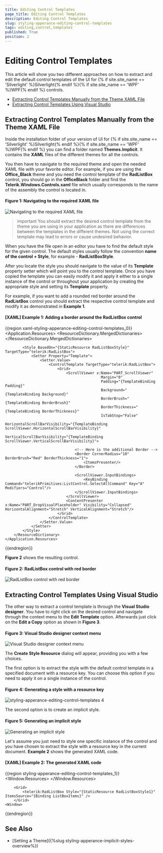 ```yaml
---
title: Editing Control Templates
page_title: Editing Control Templates
description: Editing Control Templates
slug: styling-apperance-editing-control-templates
tags: editing,control,templates
published: True
position: 2
---
```


# Editing Control Templates

This article will show you two different approaches on how to extract and edit the default control templates of the UI for {% if site.site_name == 'Silverlight' %}Silverlight{% endif %}{% if site.site_name == 'WPF' %}WPF{% endif %} controls.

* [Extracting Control Templates Manually from the Theme XAML File](#extracting-control-templates-manually-from-the-theme-xaml-file)
* [Extracting Control Templates Using Visual Studio](#extracting-control-templates-using-visual-studio)

## Extracting Control Templates Manually from the Theme XAML File

Inside the installation folder of your version of UI for {% if site.site_name == 'Silverlight' %}Silverlight{% endif %}{% if site.site_name == 'WPF' %}WPF{% endif %} you can find a folder named __Themes.Implicit__. It contains the **XAML** files of the different themes for all the controls.

You then have to navigate to the required theme and open the needed XAML file with your favorite editor. For example, if you are using the **Office_Black** theme and you need the control template of the **RadListBox** control, you should go in the **OfficeBlack** folder and find the __Telerik.Windows.Controls.xaml__ file which usually corresponds to the name of the assembly the control is located in.

#### __Figure 1: Navigating to the required XAML file__

![Navigating to the required XAML file](images/styling-apperance-editing-control-templates_1.png)

>important You should extract the desired control template from the theme you are using in your application as there are differences between the templates in the different themes. Not using the correct template may lead to errors or cause undesired behavior.

When you have the file open in an editor you have to find the default style for the given control. The default styles usually follow the convention **name of the control + Style**, for example - **RadListBoxStyle**. 

After you locate the style you should navigate to the value of its **Template** property setter which will point you to the control template. Once you have copied the template you can easily modify it and apply it either to a single instance of the control or throughout your application by creating the appropriate style and setting its **Template** property.

For example, if you want to add a rounded red border around the **RadListBox** control you should extract the respective control template and modify it as demonstrated in **Example 1**.

#### __[XAML] Example 1: Adding a border around the RadListBox control__

{{region xaml-styling-apperance-editing-control-templates_0}}
	<Application.Resources>
	    <ResourceDictionary>
	        <ResourceDictionary.MergedDictionaries>
	            <ResourceDictionary Source="/Telerik.Windows.Themes.Office_Black;component/Themes/Telerik.Windows.Controls.xaml"/>
	        </ResourceDictionary.MergedDictionaries>
	        
	        <Style BasedOn="{StaticResource RadListBoxStyle}" TargetType="telerik:RadListBox">
	            <Setter Property="Template">
	                <Setter.Value>
	                    <ControlTemplate TargetType="telerik:RadListBox">
	                        <Grid>
	                            <ScrollViewer x:Name="PART_ScrollViewer"
	                                            Margin="0"
	                                            Padding="{TemplateBinding Padding}"
	                                            Background="{TemplateBinding Background}"
	                                            BorderBrush="{TemplateBinding BorderBrush}"
	                                            BorderThickness="{TemplateBinding BorderThickness}"
	                                            IsTabStop="False"
	                                            HorizontalScrollBarVisibility="{TemplateBinding ScrollViewer.HorizontalScrollBarVisibility}"
	                                            VerticalScrollBarVisibility="{TemplateBinding ScrollViewer.VerticalScrollBarVisibility}">
	                                
	                                <!-- Here is the additional Border -->
	                                <Border CornerRadius="10" BorderBrush="Red" BorderThickness="1">
	                                    <ItemsPresenter/>
	                                </Border>
	
	                                <ScrollViewer.InputBindings>
	                                    <KeyBinding Command="telerikPrimitives:ListControl.SelectAllCommand" Key="A" Modifiers="Control"/>
	                                </ScrollViewer.InputBindings>
	                            </ScrollViewer>
	                            <ContentPresenter x:Name="PART_DropVisualPlaceholder" Visibility="Collapsed" HorizontalAlignment="Stretch" VerticalAlignment="Stretch"/>
	                        </Grid>
	                    </ControlTemplate>
	                </Setter.Value>
	            </Setter>
	        </Style>
	    </ResourceDictionary>
	</Application.Resources>
{{endregion}}

**Figure 2** shows the resulting control.

#### __Figure 2: RadListBox control with red border__

![RadListBox control with red border](images/styling-apperance-editing-control-templates_2.png)

## Extracting Control Templates Using Visual Studio

The other way to extract a control template is through the **Visual Studio designer**. You have to right click on the desired control and navigate through the context menu to the __Edit Template__ option. Afterwards just click on the __Edit a Copy__ option as shown in **Figure 3**.

#### __Figure 3: Visual Studio designer context menu__

![Visual Studio designer context menu](images/styling-apperance-editing-control-templates_3.png)

The **Create Style Resource** dialog will appear, providing you with a few choices. 

The first option is to extract the style with the default control template in a specified document with a resource key. You can choose this option if you need to apply it on a single instance of the control.

#### __Figure 4: Generating a style with a resource key__

![styling-apperance-editing-control-templates 4](images/styling-apperance-editing-control-templates_4.png)

The second option is to create an implicit style.

#### __Figure 5: Generating an implicit style__

![Generating an implicit style](images/styling-apperance-editing-control-templates_5.png)

Let's assume you just need to style one specific instance of the control and you have chosen to extract the style with a resource key in the current document. **Example 2** shows the generated XAML code.

#### __[XAML] Example 2: The generated XAML code__

{{region styling-apperance-editing-control-templates_1}}
	<Window>
	    <Window.Resources>
	        <Style x:Key="RadListBoxStyle1" TargetType="{x:Type telerik:RadListBox}" BasedOn="{StaticResource RadListBoxStyle}">
	            <Setter Property="Template">
	                <Setter.Value>
	                    <ControlTemplate TargetType="{x:Type telerik:RadListBox}">
	                        ...
	                    </ControlTemplate>
	                </Setter.Value>
	            </Setter>
	        </Style>
	    </Window.Resources>
	
	    <Grid>
	        <telerik:RadListBox Style="{StaticResource RadListBoxStyle1}" ItemsSource="{Binding ListBoxItems}" />
	    </Grid>
	<Window>
{{endregion}}

## See Also

 * [Setting a Theme]({%slug styling-apperance-implicit-styles-overview%})
